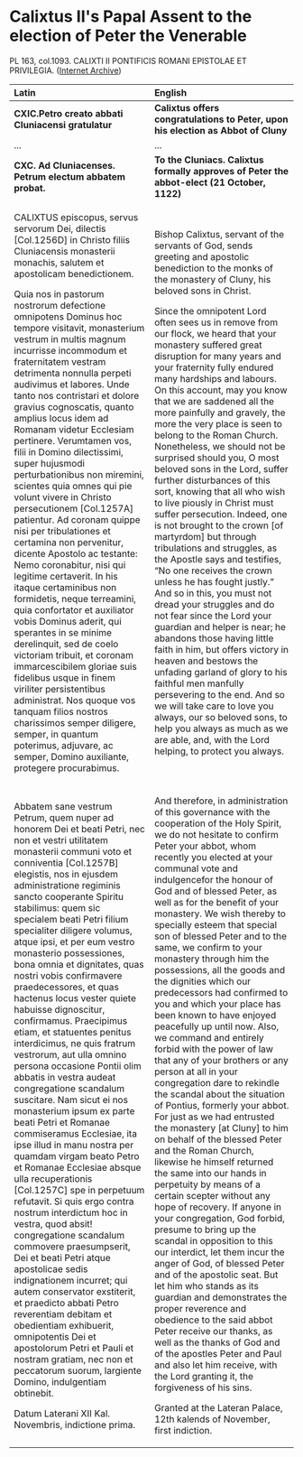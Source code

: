 # Calixtus II's Papal Assent to the election of Peter the Venerable

PL 163, col.1093. CALIXTI II PONTIFICIS ROMANI EPISTOLAE ET PRIVILEGIA. \([Internet Archive](https://archive.org/details/patrologiaecurs40unkngoog/page/n632)\)

<table>
  <thead>
    <tr>
      <th style="text-align:left">Latin</th>
      <th style="text-align:left">English</th>
    </tr>
  </thead>
  <tbody>
    <tr>
      <td style="text-align:left"><b>CXIC.Petro creato abbati Cluniacensi gratulatur</b>
      </td>
      <td style="text-align:left"> <b>Calixtus offers congratulations to Peter, upon his election as Abbot of Cluny</b>
      </td>
    </tr>
    <tr>
      <td style="text-align:left">...</td>
      <td style="text-align:left">...</td>
    </tr>
    <tr>
      <td style="text-align:left"><b>CXC. Ad Cluniacenses. Petrum electum abbatem probat.</b>
      </td>
      <td style="text-align:left"><b>To the Cluniacs. Calixtus formally approves of Peter the abbot-elect (21 October, 1122)</b>
      </td>
    </tr>
    <tr>
      <td style="text-align:left">
        <p>CALIXTUS episcopus, servus servorum Dei, dilectis [Col.1256D] in Christo
          filiis Cluniacensis monasterii monachis, salutem et apostolicam benedictionem.</p>
        <p>Quia nos in pastorum nostrorum defectione omnipotens Dominus hoc tempore
          visitavit, monasterium vestrum in multis magnum incurrisse incommodum et
          fraternitatem vestram detrimenta nonnulla perpeti audivimus et labores.
          Unde tanto nos contristari et dolore gravius cognoscatis, quanto amplius
          locus idem ad Romanam videtur Ecclesiam pertinere. Verumtamen vos, filii
          in Domino dilectissimi, super hujusmodi perturbationibus non miremini,
          scientes quia omnes qui pie volunt vivere in Christo persecutionem [Col.1257A]
          patientur. Ad coronam quippe nisi per tribulationes et certamina non pervenitur,
          dicente Apostolo ac testante: Nemo coronabitur, nisi qui legitime certaverit.
          In his itaque certaminibus non formidetis, neque terreamini, quia confortator
          et auxiliator vobis Dominus aderit, qui sperantes in se minime derelinquit,
          sed de coelo victoriam tribuit, et coronam immarcescibilem gloriae suis
          fidelibus usque in finem viriliter persistentibus administrat. Nos quoque
          vos tanquam filios nostros charissimos semper diligere, semper, in quantum
          poterimus, adjuvare, ac semper, Domino auxiliante, protegere procurabimus.</p>
      </td>
      <td style="text-align:left">
        <p>Bishop Calixtus, servant of the servants of God, sends greeting and apostolic
          benediction to the monks of the monastery of Cluny, his beloved sons in
          Christ.</p>
        <p></p>
        <p></p>
        <p></p>
        <p>Since the omnipotent Lord often sees us in remove from our flock, we heard
          that your monastery suffered great disruption for many years and your fraternity
          fully endured many hardships and labours. On this account, may you know
          that we are saddened all the more painfully and gravely, the more the very
          place is seen to belong to the Roman Church. Nonetheless, we should not
          be surprised should you, O most beloved sons in the Lord, suffer further
          disturbances of this sort, knowing that all who wish to live piously in
          Christ must suffer persecution. Indeed, one is not brought to the crown
          [of martyrdom] but through tribulations and struggles, as the Apostle says
          and testifies, &#x201C;No one receives the crown unless he has fought justly.&#x201D;
          And so in this, you must not dread your struggles and do not fear since
          the Lord your guardian and helper is near; he abandons those having little
          faith in him, but offers victory in heaven and bestows the unfading garland
          of glory to his faithful men manfully persevering to the end. And so we
          will take care to love you always, our so beloved sons, to help you always
          as much as we are able, and, with the Lord helping, to protect you always.</p>
      </td>
    </tr>
    <tr>
      <td style="text-align:left">
        <p>Abbatem sane vestrum Petrum, quem nuper ad honorem Dei et beati Petri,
          nec non et vestri utilitatem monasterii communi voto et conniventia [Col.1257B]
          elegistis, nos in ejusdem administratione regiminis sancto cooperante Spiritu
          stabilimus: quem sic specialem beati Petri filium specialiter diligere
          volumus, atque ipsi, et per eum vestro monasterio possessiones, bona omnia
          et dignitates, quas nostri vobis confirmavere praedecessores, et quas hactenus
          locus vester quiete habuisse dignoscitur, confirmamus. Praecipimus etiam,
          et statuentes penitus interdicimus, ne quis fratrum vestrorum, aut ulla
          omnino persona occasione Pontii olim abbatis in vestra audeat congregatione
          scandalum suscitare. Nam sicut ei nos monasterium ipsum ex parte beati
          Petri et Romanae commiseramus Ecclesiae, ita ipse illud in manu nostra
          per quamdam virgam beato Petro et Romanae Ecclesiae absque ulla recuperationis
          [Col.1257C] spe in perpetuum refutavit. Si quis ergo contra nostrum interdictum
          hoc in vestra, quod absit! congregatione scandalum commovere praesumpserit,
          Dei et beati Petri atque apostolicae sedis indignationem incurret; qui
          autem conservator exstiterit, et praedicto abbati Petro reverentiam debitam
          et obedientiam exhibuerit, omnipotentis Dei et apostolorum Petri et Pauli
          et nostram gratiam, nec non et peccatorum suorum, largiente Domino, indulgentiam
          obtinebit.</p>
        <p>Datum Laterani XII Kal. Novembris, indictione prima.</p>
      </td>
      <td style="text-align:left">
        <p>And therefore, in administration of this governance with the cooperation
          of the Holy Spirit, we do not hesitate to confirm Peter your abbot, whom
          recently you elected at your communal vote and indulgencefor the honour
          of God and of blessed Peter, as well as for the benefit of your monastery.
          We wish thereby to specially esteem that special son of blessed Peter and
          to the same, we confirm to your monastery through him the possessions,
          all the goods and the dignities which our predecessors had confirmed to
          you and which your place has been known to have enjoyed peacefully up until
          now. Also, we command and entirely forbid with the power of law that any
          of your brothers or any person at all in your congregation dare to rekindle
          the scandal about the situation of Pontius, formerly your abbot. For just
          as we had entrusted the monastery [at Cluny] to him on behalf of the blessed
          Peter and the Roman Church, likewise he himself returned the same into
          our hands in perpetuity by means of a certain scepter without any hope
          of recovery. If anyone in your congregation, God forbid, presume to bring
          up the scandal in opposition to this our interdict, let them incur the
          anger of God, of blessed Peter and of the apostolic seat. But let him who
          stands as its guardian and demonstrates the proper reverence and obedience
          to the said abbot Peter receive our thanks, as well as the thanks of God
          and of the apostles Peter and Paul and also let him receive, with the Lord
          granting it, the forgiveness of his sins.</p>
        <p></p>
        <p>Granted at the Lateran Palace, 12th kalends of November, first indiction.</p>
      </td>
    </tr>
  </tbody>
</table>